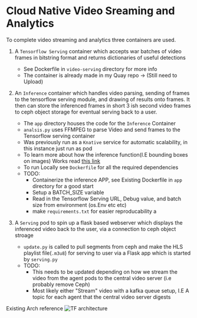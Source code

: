 # Cloud Native Video Sreaming and Analytics

To complete video streaming and analytics three containers are used. 

1. A `Tensorflow Serving` container which accepts war batches of video frames in bitstring format and returns dictionaries of useful detections 

    - See Dockerfile in `video-serving` directory for more info 
    - The container is already made in my Quay repo -> (Still need to Upload)

2. An `Inference` container which handles video parsing, sending of frames to the tensorflow serving module, and drawing of results onto frames. It then can store the inferenced frames in short 3 ish second video frames to ceph object storage for eventual serving back to a user. 

    - The `app` directory houses the code for the `Inference` Container
    - `analsis.py` uses FFMPEG to parse Video and send frames to the Tensorflow serving container 
    - Was previously run as a  `Knative` service for automatic scalability, in this instance just run as pod 
    - To learn more about how the inference function(I.E bounding boxes on images) Works read [this link](https://github.com/tensorflow/models/tree/master/research/object_detection)
    - To run Locally see `Dockerfile` for all the required dependencies 
    - TODO: 
        - Containerize the inference APP, see Existing Dockerfile in `app` directory for a good start
        - Setup a BATCH_SIZE variable 
        - Read in the Tensorflow Serving URL, Debug value, and batch size from environment (os.Env etc etc)
        - make `requirements.txt` for easier reproducability a


3. A `Serving` pod to spin up a flask based webserver which displays the inferenced video back to the user, via a connection to ceph object stroage 
    - `update.py` is called to pull segments from ceph and make the HLS playlist file(`.m3u8`) for serving to user via a Flask app which is started by  `serving.py`
    - TODO: 
        - This needs to be updated depending on how we stream the video from the agent pods to the central video server (i.e probably remove Ceph)
        - Most likely either "Stream" video with a kafka queue setup, I.E A topic for each agent that the central video server digests 

Existing Arch reference 
![TF architecture](https://raw.githubusercontent.com/astoycos/edge-security-demo/master/tensorflow_app/Keylime-Demo-tf-arch.png)
